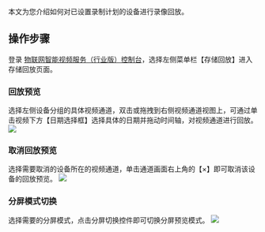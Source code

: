

本文为您介绍如何对已设置录制计划的设备进行录像回放。

## 操作步骤

登录 [物联网智能视频服务（行业版）控制台](https://console.cloud.tencent.com/iot-video-industry)，选择左侧菜单栏【存储回放】进入存储回放页面。

### 回放预览

选择左侧设备分组的具体视频通道，双击或拖拽到右侧视频通道视图上，可通过单击视频下方【日期选择框】选择具体的日期并拖动时间轴，对视频通道进行回放。
![](https://main.qcloudimg.com/raw/4fe386ac221bcdc0e731238117933492.png)

### 取消回放预览

选择需要取消的设备所在的视频通道，单击通道画面右上角的【×】即可取消该设备的回放预览。
![](https://main.qcloudimg.com/raw/7cfa0046fe75a61f9d01bedc3ca58f38.png)

### 分屏模式切换

选择需要的分屏模式，点击分屏切换控件即可切换分屏预览模式。
![](https://main.qcloudimg.com/raw/f48bc095f6ce345f9efea4b46e15c548.png)
